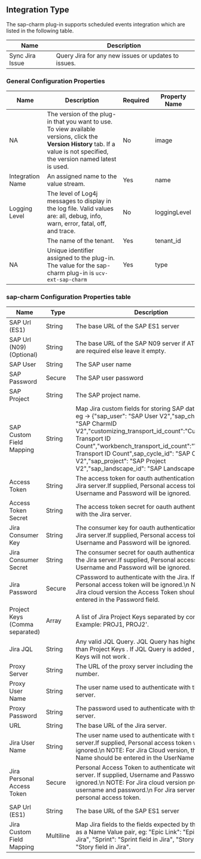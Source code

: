 ## Integration Type
The sap-charm plug-in supports scheduled events integration which are listed in the following table.

| Name | Description |
| --- | --- |
| Sync Jira Issue | Query Jira for any new issues or updates to issues. |

### General Configuration Properties

| Name | Description | Required | Property Name |
| --- | --- | --- | --- |
| NA | The version of the plug-in that you want to use. To view available versions, click the **Version History** tab. If a value is not specified, the version named latest is used. | No | image |
| Integration Name | An assigned name to the value stream. | Yes | name |
| Logging Level | The level of Log4j messages to display in the log file. Valid values are: all, debug, info, warn, error, fatal, off, and trace. | No | loggingLevel |
|  | The name of the tenant. | Yes | tenant\_id |
| NA | Unique identifier assigned to the plug-in. The value for the sap-charm plug-in is `ucv-ext-sap-charm` | Yes | type |

### sap-charm Configuration Properties table

| Name | Type | Description | Required | Property Name |
| --- | --- | --- | --- | --- |
| SAP Url (ES1) | String | The base URL of the SAP ES1 server | No | sapUrl |
| SAP Url (N09) (Optional) | String | The base URL of the SAP N09 server if ATC Checks are required else leave it empty. | No | sapUrlNine |
| SAP User | String | The SAP user name | No | sapUser |
| SAP Password | Secure | The SAP user password | No | sapPassword |
| SAP Project | String | The SAP project name. | No | sapProject |
| SAP Custom Field Mapping | String | Map Jira custom fields for storing SAP data in Jira, eg -> {"sap_user": "SAP User V2","sap_charm_id": "SAP CharmID V2","customizing_transport_id_count":"Customizing Transport ID Count","workbench_transport_id_count":"Workbench Transport ID Count",sap_cycle_id": "SAP CycleID V2","sap_project": "SAP Project V2","sap_landscape_id": "SAP Landscape ID V2"} | No | sapCustomFieldMapping |
| Access Token | String | The access token for oauth authentication with the Jira server.If supplied, Personal access token, Username and Password will be ignored. | No | access_token |
| Access Token Secret | String | The access token secret for oauth authentication with the Jira server. | No | access_token_secret |
| Jira Consumer Key | String | The consumer key for oauth authentication with the Jira server.If supplied, Personal access token, Username and Password will be ignored. | No | consumer_key |
| Jira Consumer Secret | String | The consumer secret for oauth authentication with the Jira server.If supplied, Personal access token, Username and Password will be ignored. | No | consumer_key_secret |
| Jira Password | Secure | CPassword to authenticate with the Jira. If supplied, Personal access token will be ignored.\n NOTE: For Jira cloud version the Access Token should be entered in the Password field. | No | password |
| Project Keys (Comma separated) | Array | A list of Jira Project Keys separated by commas. Example: PROJ1, PROJ2'. | Yes | jiraProjects |
| Jira JQL | String | Any valid JQL Query. JQL Query has higher priority than Project Keys . If JQL Query is added , Project Keys will not work .| No | jiraJql |
| Proxy Server | String | The URL of the proxy server including the port number. | No | proxyServer |
| Proxy User Name | String | The user name used to authenticate with the proxy server. | No | proxyUsername |
| Proxy Password | String | The password used to authenticate with the proxy server. | No | proxyPassword |
| URL | String | The base URL of the Jira server. | Yes | baseUrl |
| Jira User Name | String | The user name used to authenticate with the Jira server.If supplied, Personal access token will be ignored.\n NOTE: For Jira Cloud version, the User Name should be entered in the UserName field. | No | username |
| Jira Personal Access Token | Secure | Personal Access Token to authenticate with the Jira server. If supplied, Username and Password will be ignored.\n NOTE: For Jira cloud version provide username and password.\n For Jira server provide personal access token. | No | pat |
| SAP Url (ES1) | String | The base URL of the SAP ES1 server | No | sapUrl |
| Jira Custom Field Mapping | Multiline | Map Jira fields to the fields expected by this server as a Name Value pair, eg: "Epic Link": "Epic field in Jira", "Sprint": "Sprint field in Jira", "Story Points": "Story field in Jira". | No | fieldMapping |
